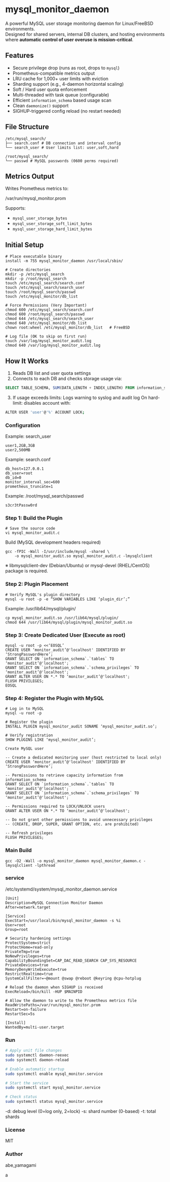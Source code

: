# mysql_monitor_daemon

A powerful MySQL user storage monitoring daemon for Linux/FreeBSD environments.  
Designed for shared servers, internal DB clusters, and hosting environments where **automatic control of user overuse is mission-critical**.

## Features

- Secure privilege drop (runs as root, drops to `mysql`)
- Prometheus-compatible metrics output
- LRU cache for 1,000+ user limits with eviction
- Sharding support (e.g., 4-daemon horizontal scaling)
- Soft / Hard user quota enforcement
- Multi-threaded with task queue (configurable)
- Efficient `information_schema` based usage scan
- Clean `daemonize()` support
- SIGHUP-triggered config reload (no restart needed)

## File Structure
```
/etc/mysql_search/
├── search.conf # DB connection and interval config
└── search_user # User limits list: user,soft,hard
```

```
/root/mysql_search/
└── passwd # MySQL passwords (0600 perms required)
```

## Metrics Output

Writes Prometheus metrics to:

/var/run/mysql_monitor.prom


Supports:
- `mysql_user_storage_bytes`
- `mysql_user_storage_soft_limit_bytes`
- `mysql_user_storage_hard_limit_bytes`

## Initial Setup
```
# Place executable binary
install -m 755 mysql_monitor_daemon /usr/local/sbin/

# Create directories
mkdir -p /etc/mysql_search
mkdir -p /root/mysql_search
touch /etc/mysql_search/search.conf
touch /etc/mysql_search/search_user
touch /root/mysql_search/passwd
touch /etc/mysql_monitor/db_list

# Force Permissions (Very Important)
chmod 600 /etc/mysql_search/search.conf
chmod 600 /root/mysql_search/passwd
chmod 644 /etc/mysql_search/search_user
chmod 640 /etc/mysql_monitor/db_list
chown root:wheel /etc/mysql_monitor/db_list   # FreeBSD

# Log file (OK to skip on first run)
touch /var/log/mysql_monitor_audit.log
chmod 640 /var/log/mysql_monitor_audit.log
```

## How It Works

1. Reads DB list and user quota settings
2. Connects to each DB and checks storage usage via:
 ```sql
SELECT TABLE_SCHEMA, SUM(DATA_LENGTH + INDEX_LENGTH) FROM information_schema.tables GROUP BY TABLE_SCHEMA;
 ```

3. If usage exceeds limits:
Logs warning to syslog and audit log
On hard-limit: disables account with:
```bash
ALTER USER 'user'@'%' ACCOUNT LOCK;
```

### Configuration
Example: search_user
```
user1,2GB,3GB
user2,500MB
```

Example: search.conf
```
db_host=127.0.0.1
db_user=root
db_id=0
monitor_interval_sec=600
prometheus_truncate=1
```

Example: /root/mysql_search/passwd
```
s3cr3tPassw0rd
```

### Step 1: Build the Plugin
```
# Save the source code
vi mysql_monitor_audit.c
```

Build (MySQL development headers required)
```
gcc -fPIC -Wall -I/usr/include/mysql -shared \
    -o mysql_monitor_audit.so mysql_monitor_audit.c -lmysqlclient
```
※ libmysqlclient-dev (Debian/Ubuntu) or mysql-devel (RHEL/CentOS) package is required.

### Step 2: Plugin Placement
```
# Verify MySQL's plugin directory
mysql -u root -p -e “SHOW VARIABLES LIKE ‘plugin_dir’;”
```

Example: /usr/lib64/mysql/plugin/
```
cp mysql_monitor_audit.so /usr/lib64/mysql/plugin/
chmod 644 /usr/lib64/mysql/plugin/mysql_monitor_audit.so
```
### Step 3: Create Dedicated User (Execute as root)
```
mysql -u root -p <<‘EOSQL’
CREATE USER ‘monitor_audit’@'localhost' IDENTIFIED BY ‘StrongPasswordHere’;
GRANT SELECT ON `information_schema`.`tables` TO ‘monitor_audit’@'localhost';
GRANT SELECT ON `information_schema`.`schema_privileges` TO ‘monitor_audit’@'localhost';
GRANT ALTER USER ON *.* TO ‘monitor_audit’@'localhost';
FLUSH PRIVILEGES;
EOSQL
```

### Step 4: Register the Plugin with MySQL
```
# Log in to MySQL
mysql -u root -p

# Register the plugin
INSTALL PLUGIN mysql_monitor_audit SONAME ‘mysql_monitor_audit.so’;

# Verify registration
SHOW PLUGINS LIKE ‘mysql_monitor_audit’;

Create MySQL user
```

```
-- Create a dedicated monitoring user (host restricted to local only)
CREATE USER ‘monitor_audit’@'localhost' IDENTIFIED BY ‘StrongPasswordHere’;

-- Permissions to retrieve capacity information from information_schema
GRANT SELECT ON `information_schema`.`tables` TO ‘monitor_audit’@'localhost';
GRANT SELECT ON `information_schema`.`schema_privileges` TO ‘monitor_audit’@'localhost';

-- Permissions required to LOCK/UNLOCK users
GRANT ALTER USER ON *.* TO ‘monitor_audit’@'localhost';

-- Do not grant other permissions to avoid unnecessary privileges
-- (CREATE, DROP, SUPER, GRANT OPTION, etc. are prohibited)

-- Refresh privileges
FLUSH PRIVILEGES;
```

### Main Build
```
gcc -O2 -Wall -o mysql_monitor_daemon mysql_monitor_daemon.c -lmysqlclient -lpthread
```

### service
/etc/systemd/system/mysql_monitor_daemon.service
```
[Unit]
Description=MySQL Connection Monitor Daemon
After=network.target

[Service]
ExecStart=/usr/local/bin/mysql_monitor_daemon -s %i
User=root
Group=root

# Security hardening settings
ProtectSystem=strict
ProtectHome=read-only
PrivateTmp=true
NoNewPrivileges=true
CapabilityBoundingSet=CAP_DAC_READ_SEARCH CAP_SYS_RESOURCE
PrivateDevices=true
MemoryDenyWriteExecute=true
RestrictRealtime=true
SystemCallFilter=~@mount @swap @reboot @keyring @cpu-hotplug

# Reload the daemon when SIGHUP is received
ExecReload=/bin/kill -HUP $MAINPID

# Allow the daemon to write to the Prometheus metrics file
ReadWritePaths=/var/run/mysql_monitor.prom
Restart=on-failure
RestartSec=5s

[Install]
WantedBy=multi-user.target
```

### Run
```bash
# Apply unit file changes
sudo systemctl daemon-reexec
sudo systemctl daemon-reload

# Enable automatic startup
sudo systemctl enable mysql_monitor.service

# Start the service
sudo systemctl start mysql_monitor.service

# Check status
sudo systemctl status mysql_monitor.service
```
-d: debug level (0=log only, 2=lock)
-s: shard number (0-based)
-t: total shards

### License

MIT

### Author

abe_yamagami

a
